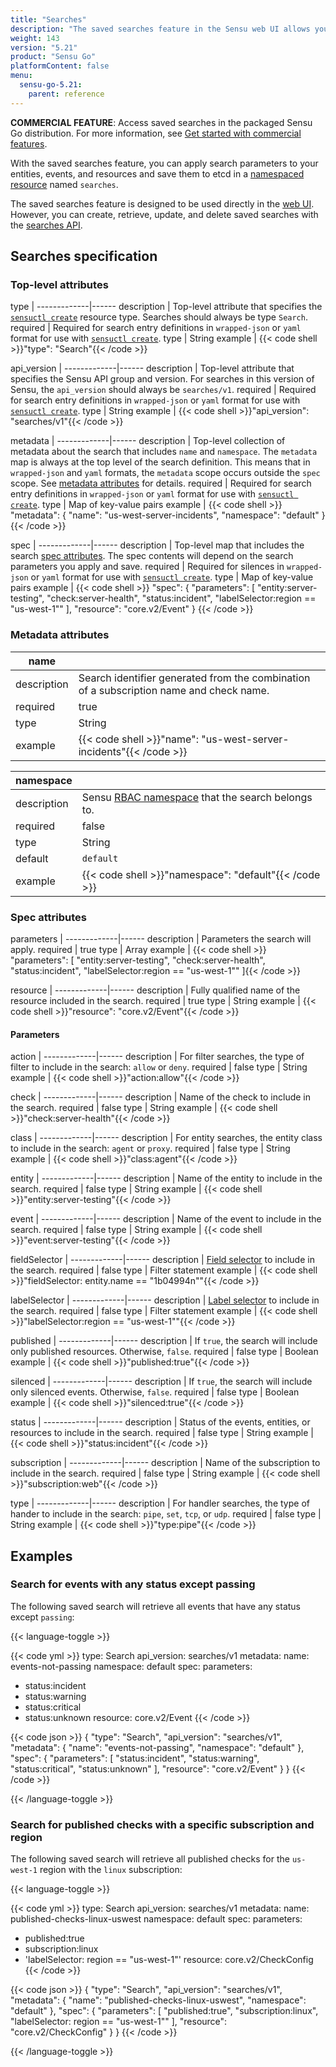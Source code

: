 ```yaml
---
title: "Searches"
description: "The saved searches feature in the Sensu web UI allows you to create, update, and delete saved searches. Read the reference doc to learn about saved searches in Sensu."
weight: 143
version: "5.21"
product: "Sensu Go"
platformContent: false
menu:
  sensu-go-5.21:
    parent: reference
---
```


**COMMERCIAL FEATURE**: Access saved searches in the packaged Sensu Go distribution.
For more information, see [Get started with commercial features][1].

With the saved searches feature, you can apply search parameters to your entities, events, and resources and save them to etcd in a [namespaced resource][2] named `searches`.

The saved searches feature is designed to be used directly in the [web UI][3].
However, you can create, retrieve, update, and delete saved searches with the [searches API][4].

## Searches specification

### Top-level attributes

type         | 
-------------|------
description  | Top-level attribute that specifies the [`sensuctl create`][6] resource type. Searches should always be type `Search`.
required     | Required for search entry definitions in `wrapped-json` or `yaml` format for use with [`sensuctl create`][6].
type         | String
example      | {{< code shell >}}"type": "Search"{{< /code >}}

api_version  | 
-------------|------
description  | Top-level attribute that specifies the Sensu API group and version. For searches in this version of Sensu, the `api_version` should always be `searches/v1`.
required     | Required for search entry definitions in `wrapped-json` or `yaml` format for use with [`sensuctl create`][6].
type         | String
example      | {{< code shell >}}"api_version": "searches/v1"{{< /code >}}

metadata     | 
-------------|------
description  | Top-level collection of metadata about the search that includes `name` and `namespace`. The `metadata` map is always at the top level of the search definition. This means that in `wrapped-json` and `yaml` formats, the `metadata` scope occurs outside the `spec` scope. See [metadata attributes][5] for details.
required     | Required for search entry definitions in `wrapped-json` or `yaml` format for use with [`sensuctl create`][6].
type         | Map of key-value pairs
example      | {{< code shell >}}
"metadata": {
  "name": "us-west-server-incidents",
  "namespace": "default"
}
{{< /code >}}

spec         | 
-------------|------
description  | Top-level map that includes the search [spec attributes][7]. The spec contents will depend on the search parameters you apply and save.
required     | Required for silences in `wrapped-json` or `yaml` format for use with [`sensuctl create`][6].
type         | Map of key-value pairs
example      | {{< code shell >}}
"spec": {
  "parameters": [
    "entity:server-testing",
    "check:server-health",
    "status:incident",
    "labelSelector:region == \"us-west-1\""
  ],
  "resource": "core.v2/Event"
}
{{< /code >}}

### Metadata attributes

| name       |      |
-------------|------ 
description  | Search identifier generated from the combination of a subscription name and check name.
required     | true
type         | String
example      | {{< code shell >}}"name": "us-west-server-incidents"{{< /code >}}

| namespace  |      |
-------------|------
description  | Sensu [RBAC namespace][8] that the search belongs to.
required     | false
type         | String
default      | `default`
example      | {{< code shell >}}"namespace": "default"{{< /code >}}

### Spec attributes

parameters   | 
-------------|------ 
description  | Parameters the search will apply.
required     | true
type         | Array
example      | {{< code shell >}}
"parameters": [
  "entity:server-testing",
  "check:server-health",
  "status:incident",
  "labelSelector:region == \"us-west-1\""
]{{< /code >}}

resource     | 
-------------|------ 
description  | Fully qualified name of the resource included in the search.
required     | true
type         | String
example      | {{< code shell >}}"resource": "core.v2/Event"{{< /code >}}

#### Parameters

action       | 
-------------|------ 
description  | For filter searches, the type of filter to include in the search: `allow` or `deny`.
required     | false
type         | String
example      | {{< code shell >}}"action:allow"{{< /code >}}

check        | 
-------------|------ 
description  | Name of the check to include in the search.
required     | false
type         | String
example      | {{< code shell >}}"check:server-health"{{< /code >}}

class        | 
-------------|------ 
description  | For entity searches, the entity class to include in the search: `agent` or `proxy`.
required     | false
type         | String
example      | {{< code shell >}}"class:agent"{{< /code >}}

entity       | 
-------------|------ 
description  | Name of the entity to include in the search.
required     | false
type         | String
example      | {{< code shell >}}"entity:server-testing"{{< /code >}}

event        | 
-------------|------ 
description  | Name of the event to include in the search.
required     | false
type         | String
example      | {{< code shell >}}"event:server-testing"{{< /code >}}

fieldSelector | 
-------------|------ 
description  | [Field selector][9] to include in the search.
required     | false
type         | Filter statement
example      | {{< code shell >}}"fieldSelector: entity.name == \"1b04994n\""{{< /code >}}

labelSelector | 
-------------|------ 
description  | [Label selector][10] to include in the search.
required     | false
type         | Filter statement
example      | {{< code shell >}}"labelSelector:region == \"us-west-1\""{{< /code >}}

published    | 
-------------|------ 
description  | If `true`, the search will include only published resources. Otherwise, `false`. 
required     | false
type         | Boolean
example      | {{< code shell >}}"published:true"{{< /code >}}

silenced     | 
-------------|------ 
description  | If `true`, the search will include only silenced events. Otherwise, `false`. 
required     | false
type         | Boolean
example      | {{< code shell >}}"silenced:true"{{< /code >}}

status       | 
-------------|------ 
description  | Status of the events, entities, or resources to include in the search.
required     | false
type         | String
example      | {{< code shell >}}"status:incident"{{< /code >}}

subscription | 
-------------|------ 
description  | Name of the subscription to include in the search. 
required     | false
type         | String
example      | {{< code shell >}}"subscription:web"{{< /code >}}

type         | 
-------------|------ 
description  | For handler searches, the type of hander to include in the search: `pipe`, `set`, `tcp`, or `udp`.
required     | false
type         | String
example      | {{< code shell >}}"type:pipe"{{< /code >}}

## Examples

### Search for events with any status except passing

The following saved search will retrieve all events that have any status except `passing`:

{{< language-toggle >}}

{{< code yml >}}
type: Search
api_version: searches/v1
metadata:
  name: events-not-passing
  namespace: default
spec:
  parameters:
  - status:incident
  - status:warning
  - status:critical
  - status:unknown
  resource: core.v2/Event
{{< /code >}}

{{< code json >}}
{
  "type": "Search",
  "api_version": "searches/v1",
  "metadata": {
    "name": "events-not-passing",
    "namespace": "default"
  },
  "spec": {
    "parameters": [
      "status:incident",
      "status:warning",
      "status:critical",
      "status:unknown"
    ],
    "resource": "core.v2/Event"
  }
}
{{< /code >}}

{{< /language-toggle >}}

### Search for published checks with a specific subscription and region

The following saved search will retrieve all published checks for the `us-west-1` region with the `linux` subscription:

{{< language-toggle >}}

{{< code yml >}}
type: Search
api_version: searches/v1
metadata:
  name: published-checks-linux-uswest
  namespace: default
spec:
  parameters:
  - published:true
  - subscription:linux
  - 'labelSelector: region == "us-west-1"'
  resource: core.v2/CheckConfig
{{< /code >}}

{{< code json >}}
{
  "type": "Search",
  "api_version": "searches/v1",
  "metadata": {
    "name": "published-checks-linux-uswest",
    "namespace": "default"
  },
  "spec": {
    "parameters": [
      "published:true",
      "subscription:linux",
      "labelSelector: region == \"us-west-1\""
    ],
    "resource": "core.v2/CheckConfig"
  }
}
{{< /code >}}

{{< /language-toggle >}}


[1]: ../../commercial/
[2]: ../rbac/#namespaced-resource-types
[3]: ../../web-ui/filter/#save-a-filtered-search
[4]: ../../api/searches
[5]: #metadata-attributes
[6]: ../../sensuctl/create-manage-resources/#create-resources
[7]: #spec-attributes
[8]: ../rbac#namespaces
[9]: ../../api/overview/#field-selector
[10]: ../../api/overview/#label-selector
